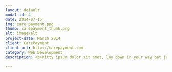 ```yaml
---
layout: default
modal-id: 4
date: 2014-07-15
img: care_payment.png
thumb: carepayment_thumb.png
alt: image-alt
project-date: March 2014
client: CarePayment
client-url: http://carepayment.com
category: Web Development
description: <p>Kitty ipsum dolor sit amet, lay down in your way bat judging you knock over the lamp stretching, fluffy fur knock over the lamp biting I don't like that food claw. Kittens toss the mousie give me fish run sleep in the sink, sleep on your keyboard bat kittens eat the grass hairball scratched.</p><p>Hairball fluffy fur I don't like that food scratched run eat, scratched jump on the table puking knock over the lamp. Climb the curtains shed everywhere claw climb the curtains sleep in the sink hiss, puking hairball jump on the table chase the red dot.</p>

---
```

